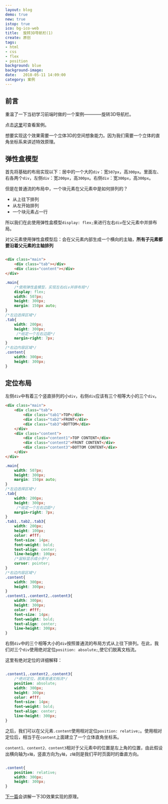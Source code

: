 ```yaml
---
layout: blog
demo: true
new: true
istop: true
ico: bg-ico-web
title:  旋转3D导航栏(1)
create: 原创
tags:
- html
- css
- flex
- position
background: blue
background-image: 
date:   2018-05-11 14:09:00
category: 案例
---
```


## 前言

重温了一下当初学习前端时做的一个案例————旋转3D导航栏。  

点击<a href="https://hangforfreedom.github.io/some-cases/demo-7/demo.html" target="_blank">这里</a>可查看案例。  

想要实现这个效果需要一个立体3D的空间想象能力。因为我们需要一个立体的直角坐标系来讲述特效原理。

## 弹性盒模型

首先将基础的布局实现以下：居中的一个大的``div``：宽``507px``，高``300px``。里面左、右各两个``div``，左侧``div``：宽``200px``，高``300px``。右侧``div``：宽``300px``，高``300px``。  

但是在普通流的布局中，一个块元素在父元素中是如何排列的？  

 - 从上往下排列
 - 从左开始排列
 - 一个块元素占一行

所以我们在此使用弹性盒模型``display: flex;``来进行左右``div``在父元素中并排布局。  

对父元素使用弹性盒模型后：会在父元素内部生成一个横向的主轴，<b>所有子元素都要沿着父元素的主轴排列</b>

<img src="https://hangforfreedom.github.io/thumbnails/3D-rotate-1.png" alt="">

```html
<div class="main">
    <div class="tab"></div>
    <div class="content"></div>
</div>
```

```css
.main{
    /*使用弹性盒模型，实现左右div并排布局*/
    display: flex;
    width: 507px;
    height: 300px;
    margin: 150px auto;
}
/*左边选择区域*/
.tab{
    width: 200px;
    height: 300px;
     /*给定一个左右边距*/
    margin-right: 7px;
}
/*右边内容区域*/
.content{
    width: 300px;
    height: 300px;
}
```


## 定位布局

左侧``div``中有着三个竖直排列的小``div``，右侧``div``应该有三个相等大小的三个``div``。  

```html
<div class="main">
    <div class="tab">
        <div class="tab1">TOP</div>
        <div class="tab2">FRONT</div>
        <div class="tab3">BOTTOM</div>
    </div>
    <div class="content">
        <div class="content1">TOP CONTENT</div>
        <div class="content2">FRONT CONTENT</div>
        <div class="content3">BOTTOM CONTENT</div>
    </div>
</div>
```


```css
.main{
    width: 507px;
    height: 300px;
    margin: 150px auto;
}
/*左边选择区域*/
.tab{
    width: 200px;
    height: 300px;
     /*给定一个左右边距*/
    margin-right: 7px;
}
.tab1,.tab2,.tab3{
    width: 200px;
    height: 100px;
    color: #fff;
    font-size: 14px;
    font-weight: bold;
    text-align: center;
    line-height: 100px; 
    /*鼠标显示成小手*/
    cursor: pointer;
}
/*右边内容区域*/
.content{
    width: 300px;
    height: 300px;
}
.content1,.content2,.content3{
    width: 300px;
    height: 300px;
    color: #fff;
    font-size: 14px;
    font-weight: bold;
    text-align: center;
    line-height: 300px; 
}
```

右侧``div``中的三个相等大小的``div``按照普通流的布局方式从上往下排列。在此，我们对三个``div``使用绝对定位``position: absolute;``,使它们脱离文档流。  

这里有绝对定位的详细解释：  

<img src="https://hangforfreedom.github.io/thumbnails/3D-rotate-2.png" alt="">

```css
.content1,.content2,.content3{
    /*绝对定位，脱离普通文档流*/
    position: absolute;
    width: 300px;
    height: 300px;
    color: #fff;
    font-size: 14px;
    font-weight: bold;
    text-align: center;
    line-height: 300px; 
}
```

之后，我们可以在父元素``.content``使用相对定位``position: relative;``。使用相对定位后，相当于在``content``上面建立了一个立体直角坐标系。  

``content1、content2、content3``相对于父元素中的位置是左上角的位置，由此假设出横向轴为``x轴``，竖直方向为``y轴``，``z轴``则是我们平时页面时的垂直方向。  

<img src="https://hangforfreedom.github.io/thumbnails/3D-rotate-3.png" alt="">

```css
.content{
    position: relative;
    width: 300px;
    height: 300px;
}
```

<a href="">下一篇</a>会讲解一下3D效果实现的原理。